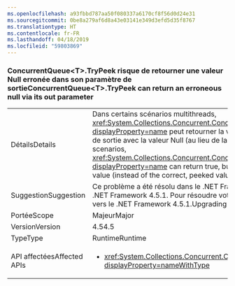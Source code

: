 ```yaml
---
ms.openlocfilehash: a93fbbd787aa50f080337a6170cf8f56d0d24e31
ms.sourcegitcommit: 0be8a279af6d8a43e03141e349d3efd5d35f8767
ms.translationtype: HT
ms.contentlocale: fr-FR
ms.lasthandoff: 04/18/2019
ms.locfileid: "59803869"
---
```

### <a name="concurrentqueuettrypeek-can-return-an-erroneous-null-via-its-out-parameter"></a><span data-ttu-id="77d3b-101">ConcurrentQueue\<T>.TryPeek risque de retourner une valeur Null erronée dans son paramètre de sortie</span><span class="sxs-lookup"><span data-stu-id="77d3b-101">ConcurrentQueue\<T>.TryPeek can return an erroneous null via its out parameter</span></span>

|   |   |
|---|---|
|<span data-ttu-id="77d3b-102">Détails</span><span class="sxs-lookup"><span data-stu-id="77d3b-102">Details</span></span>|<span data-ttu-id="77d3b-103">Dans certains scénarios multithreads, <xref:System.Collections.Concurrent.ConcurrentQueue%601.TryPeek(%600@)?displayProperty=name> peut retourner la valeur true, mais renseigner le paramètre de sortie avec la valeur Null (au lieu de la valeur correcte).</span><span class="sxs-lookup"><span data-stu-id="77d3b-103">In some multi-threaded scenarios, <xref:System.Collections.Concurrent.ConcurrentQueue%601.TryPeek(%600@)?displayProperty=name> can return true, but populate the out parameter with a null value (instead of the correct, peeked value).</span></span>|
|<span data-ttu-id="77d3b-104">Suggestion</span><span class="sxs-lookup"><span data-stu-id="77d3b-104">Suggestion</span></span>|<span data-ttu-id="77d3b-105">Ce problème a été résolu dans le .NET Framework 4.5.1.</span><span class="sxs-lookup"><span data-stu-id="77d3b-105">This issue is fixed in the .NET Framework 4.5.1.</span></span> <span data-ttu-id="77d3b-106">Pour résoudre votre problème, effectuez une mise niveau vers le .NET Framework 4.5.1.</span><span class="sxs-lookup"><span data-stu-id="77d3b-106">Upgrading to that Framework will solve the issue.</span></span>|
|<span data-ttu-id="77d3b-107">Portée</span><span class="sxs-lookup"><span data-stu-id="77d3b-107">Scope</span></span>|<span data-ttu-id="77d3b-108">Majeur</span><span class="sxs-lookup"><span data-stu-id="77d3b-108">Major</span></span>|
|<span data-ttu-id="77d3b-109">Version</span><span class="sxs-lookup"><span data-stu-id="77d3b-109">Version</span></span>|<span data-ttu-id="77d3b-110">4.5</span><span class="sxs-lookup"><span data-stu-id="77d3b-110">4.5</span></span>|
|<span data-ttu-id="77d3b-111">Type</span><span class="sxs-lookup"><span data-stu-id="77d3b-111">Type</span></span>|<span data-ttu-id="77d3b-112">Runtime</span><span class="sxs-lookup"><span data-stu-id="77d3b-112">Runtime</span></span>|
|<span data-ttu-id="77d3b-113">API affectées</span><span class="sxs-lookup"><span data-stu-id="77d3b-113">Affected APIs</span></span>|<ul><li><xref:System.Collections.Concurrent.ConcurrentQueue%601.TryPeek(%600@)?displayProperty=nameWithType></li></ul>|
